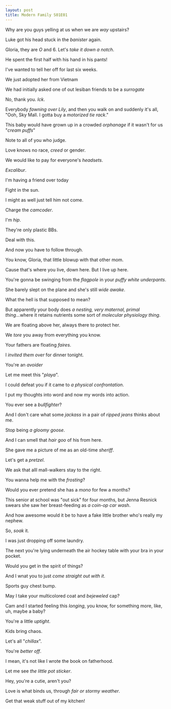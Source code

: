 ```yaml
---
layout: post
title: Modern Family S01E01
---
```

Why are you guys yelling at us when we are _way_ upstairs?

Luke got his head stuck in the _banister_ again.

Gloria, they are _O_ and 6. Let's _take it down a notch_.

He spent the first half with his hand in his pants!

I've wanted to tell her off for last six weeks.

We just adopted her from Vietnam

We had initially asked one of out lesiban friends to be a _surrogate_

No, thank you. _Ick_.

Everybody _fawning over Lily_, and then you walk on and suddenly it's all, "Ooh, Sky Mall. I gotta buy a _motorized tie rack_."

This baby would have grown up in a crowded _orphanage_ if it wasn't for us "_cream puffs_"

Note to all of you who judge.

Love knows no race, _creed_ or gender.

We would like to pay for everyone's _headsets_.

_Excalibur_.

I'm having a friend over today

Fight in the sun.

I might as well just tell him not come.

Charge the _camcoder_.

I'm _hip_.

They're only plastic BBs.

Deal with this.

And now you have to follow through.

You know, Gloria, that little blowup with that other mom.

Cause that's where you live, down here. But I live up here.

You're gonna be swinging from the _flagpole_ in your _puffy white underpants_.

She barely slept on the plane and she's still _wide awake_.

What the hell is that supposed to mean?

But apparently your body does _a nesting, very maternal, primal thing_...where it retains nutrients some sort of _molecular physiology thing_.

We are floating above her, always there to protect her.

We _tore_ you away from everything you know.

Your fathers are floating _faires_.

I _invited them over_ for dinner tonight.

You're an _avoider_

Let me meet this "_playa_".

I could defeat you if it came to _a physical confrontation_.

I put my thoughts into word and now my words into action.

You ever see a _bullfighter_?

And I don't care what some _jackass_ in a pair of _ripped jeans_ thinks about me.

Stop being _a gloomy goose_.

And I can smell that _hair goo_ of his from here.

She gave me a picture of me as an old-time _sheriff_.

Let's get a _pretzel_.

We ask that alll mall-walkers stay to the right.

You wanna help me with the _frosting_?

Would you ever pretend she has a _mono_ for few a months?

This senior at school was "out sick" for four months, but Jenna Resnick swears she saw her breast-feeding as _a coin-op car wash_.

And how awesome would it be to have a fake little brother who's really my nephew.

So, _soak_ it.

I was just dropping off some laundry.

The next you're lying underneath the air hockey table with your bra in your pocket.

Would you get in the spirit of things?

And I wnat you to just _come straight out with it_.

Sports guy chest bump.

May I take your multicolored coat and _bejeweled_ cap?

Cam and I started feeling this _longing_, you know, for something more, like, uh, maybe a baby?

You're a little _uptight_.

Kids bring chaos.

Let's all "_chillax_".

You're _better off_.

I mean, it's not like I wrote the book on fatherhood.

Let me see _the little pot sticker_.

Hey, you're a cutie, aren't you?

Love is what binds us, through _fair or stormy weather_.

Get that weak stuff out of my kitchen!

